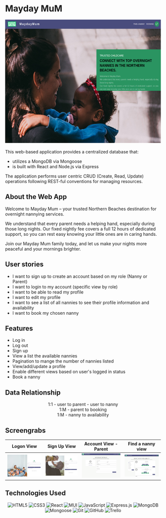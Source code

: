 # Mayday MuM

<div align="center">

  <img src="./public/homepage.png" width="700" height="400">

</div>

<div align="center">

</div>

<div align="left">
<br>
This web-based application provides a centralized database that: 

- utilizes a MongoDB via Mongoose
- is built with React and Node.js via Express


The application performs user centric CRUD (Create, Read, Update) operations following REST-ful conventions for managing resources.

## About the Web App

Welcome to Mayday Mum – your trusted Northern Beaches destination for overnight nannying services. 

We understand that every parent needs a helping hand, especially during those long nights. Our fixed nightly fee covers a full 12 hours of dedicated support, so you can rest easy knowing your little ones are in caring hands. 

Join our Mayday Mum family today, and let us make your nights more peaceful and your mornings brighter.

## User stories
- I want to sign up to create an account based on my role (Nanny or Parent)
- I want to login to my account (specific view by role)
- I want to be able to read my profile
- I want to edit my profile
- I want to see a list of all nannies to see their profile information and availability 
- I want to book my chosen nanny

## Features
- Log in 
- Log out
- Sign up
- View a list the available nannies
- Pagination to mange the number of nannies listed
- View/add/update a profile
- Enable different views based on user's logged in status
- Book a nanny
</div>

<div align="left">

## Data Relationship
<div align="center">
<!-- <br>
<img src="./public/images/datav2.png" width="400" height="400">
<br> -->
1:1
- user to parent
- user to nanny
<br>
1:M
- parent to booking
<br>
1:M
- nanny to availability   
</div>


</div>

<div align="left">

## Screengrabs
| Logon View                                                                     | Sign Up View                                                                                    | Account View - Parent                                                                       | Find a nanny view                                                    |
| ------------------------------------------------------------------------------ | ------------------------------------------------------------------------------------------------ | ------------------------------------------------------------------------------------- | ---------------------------------------------------------------------- |
| <img src="./public/logon.png" title="Logon page"> | <img src="./public/signup.png" title="Sign up page" /> | <img src="./public/account_page.png" title="Account view page" /> | <img src="./public/nanny.png" title="Find a nanny page" /> |

<div align="left">

## Technologies Used

<div align="center">

![HTML5](https://img.shields.io/badge/-HTML5-05122A?style=flat&logo=html5)
![CSS3](https://img.shields.io/badge/-CSS3-05122A?style=flat&logo=css3)
![React](https://img.shields.io/badge/-React-05122A?style=flat&logo=react)
![MUI](https://img.shields.io/badge/-MUI-05122A?style=flat&logo=MUI)
![JavaScript](https://img.shields.io/badge/-JavaScript-05122A?style=flat&logo=javascript)
![Express.js](https://img.shields.io/badge/-Express.js-05122A?style=flat&logo=express)
![MongoDB](https://img.shields.io/badge/-MongoDB-05122A?style=flat&logo=mongodb)
![Mongoose](https://img.shields.io/badge/-Mongoose-05122A?style=flat&logo=mongoose)
![Git](https://img.shields.io/badge/-Git-05122A?style=flat&logo=git)
![GitHub](https://img.shields.io/badge/-GitHub-05122A?style=flat&logo=github)
![Trello](https://img.shields.io/badge/-Trello-05122A?style=flat&logo=trello)

</div>

</div>

